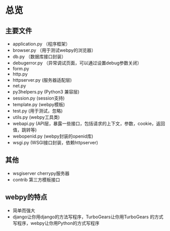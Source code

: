# 总览

## 主要文件

- application.py  （程序框架）
- browser.py      （用于测试webpy的浏览器）
- db.py （数据库接口封装）
- debugerror.py （异常调试页面，可以通过设置debug参数关闭）
- form.py
- http.py
- httpserver.py  (服务器适配层)
- net.py
- py3helpers.py (Python3 兼容层)
- session.py (session支持)
- template.py (webpy模板)
- test.py (用于测试，忽略)
- utils.py (webpy工具类)
- webapi.py (API层，暴露一些接口，包括请求的上下文，参数，cookie，返回值，跳转等)
- webopenid.py (webpy封装的openid库)
- wsgi.py (WSGI接口封装，依赖httpserver)

## 其他

- wsgiserver cherrypy服务器
- contrib 第三方模板接口

## webpy的特点

- 简单而强大
- django让你用django的方法写程序，TurboGears让你用TurboGears 的方式写程序，webpy让你用Python的方式写程序
